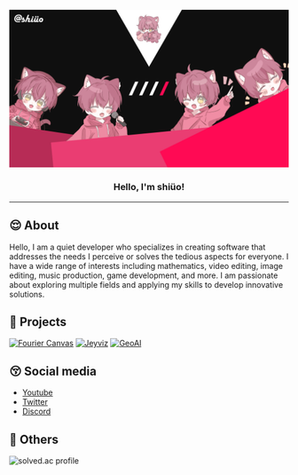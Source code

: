 <p align="center">
  <a href="" rel="noopener">
 <img width=1920px src="./pfp/shiueo_wallpaper_v4.png?raw=true" alt="Project logo"></a>
</p>

<h3 align="center">Hello, I'm shiüo!</h3>

---


## 😌 About <a name = "about"></a>
Hello, I am a quiet developer who specializes in creating software that addresses the needs I perceive or solves the tedious aspects for everyone. I have a wide range of interests including mathematics, video editing, image editing, music production, game development, and more. I am passionate about exploring multiple fields and applying my skills to develop innovative solutions.

## 🤪 Projects <a name="projects"></a>
[![Fourier Canvas](https://github-readme-stats.vercel.app/api/pin/?username=shiueo&repo=Fourier-Canvas&theme=midnight-purple)](https://github.com/shiueo/Fourier-Canvas)
[![Jeyviz](https://github-readme-stats.vercel.app/api/pin/?username=shiueo&repo=Jeyviz&theme=midnight-purple)](https://github.com/shiueo/Jeyviz)
[![GeoAI](https://github-readme-stats.vercel.app/api/pin/?username=shiueo&repo=GeoAI&theme=midnight-purple)](https://github.com/shiueo/GeoAI)

## 😚 Social media <a name="social"></a>
- [Youtube](https://www.youtube.com/channel/@shiueo)
- [Twitter](https://twitter.com/shiueo_csh)
- [Discord](https://discord.gg/NXwVfdcygM)

## 🫠 Others <a name="others"></a>
![solved.ac profile](https://github-readme-solvedac.hyp3rflow.vercel.app/api/?handle=shiueo)
